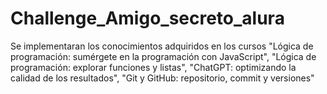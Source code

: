 # Challenge_Amigo_secreto_alura
Se implementaran los conocimientos adquiridos en los cursos "Lógica de programación: sumérgete en la programación con JavaScript", "Lógica de programación: explorar funciones y listas", "ChatGPT: optimizando la calidad de los resultados", "Git y GitHub: repositorio, commit y versiones"
